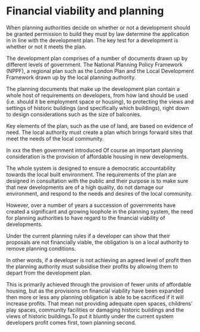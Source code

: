 # Financial viability and planning

When planning authorities decide on whether or not a development should be granted permission to build they must by law determine the application in in line with the development plan. The key test for a development is whether or not it meets the plan. 

The development plan comprises of a number of documents drawn up by different levels of government. The National Planning Policy Framework (NPPF), a regional plan such as the London Plan and the Local Development Framework drawn up by the local planning authority. 

The planning documents that make up the development plan contain a whole host of requirements on developers, from how land should be used (i.e. should it be employment space or housing), to protecting the views and settings of historic buildings (and specifically which buildings), right down to design considerations such as the size of balconies. 

Key elements of the plan, such as the use of land, are based on evidence of need. The local authority must create a plan which brings forward sites that meet the needs of the local community. 

In xxx the then government introduced Of course an important planning consideration is the provision of affordable housing in new developments.

The whole system is designed to ensure a democratic accountability towards the local built environment. The requirements of the plan are designed in consultation with the public and their purpose is to make sure that new developments are of a high quality, do not damage our environment, and respond to the needs and desires of the local community.

However, over a number of years a succession of governments have created a significant and growing loophole in the planning system, the need for planning authorities to have regard to the financial viability of developments.

Under the current planning rules if a developer can show that their proposals are not financially viable, the obligation is on a local authority to remove planning conditions.

In other words, if a developer is not achieving an agreed level of profit then the planning authority must subsidise their profits by allowing them to depart from the development plan.

This is primarily achieved through the provision of fewer units of affordable housing, but as the provisions on financial viability have been expanded then more or less any planning obligation is able to be sacrificed if it will increase profits. That mean not providing adequate open spaces, childrens’ play spaces, community facilities or damaging historic buildings and the views of historic buildings.To put it bluntly under the current system developers profit comes first, town planning second.

